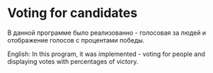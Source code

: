 # Voting for candidates
В данной программе было реализованно - голосовая за людей и отображение голосов с процентами победы.

English:
In this program, it was implemented - voting for people and displaying votes with percentages of victory.
